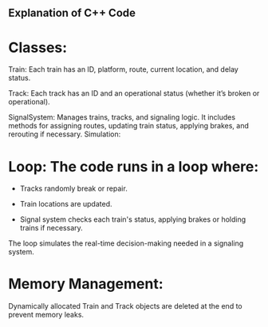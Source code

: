 ## Explanation of C++ Code

# Classes:

Train: Each train has an ID, platform, route, current location, and delay status.

Track: Each track has an ID and an operational status (whether it’s broken or operational).

SignalSystem: Manages trains, tracks, and signaling logic. It includes methods for assigning routes, updating train status, applying brakes, and rerouting if necessary.
Simulation:

# Loop: The code runs in a loop where:

- Tracks randomly break or repair.

- Train locations are updated.

- Signal system checks each train's status, applying brakes or holding trains if necessary.

 The loop simulates the real-time decision-making needed in a signaling system.

# Memory Management:

Dynamically allocated Train and Track objects are deleted at the end to prevent memory leaks.
